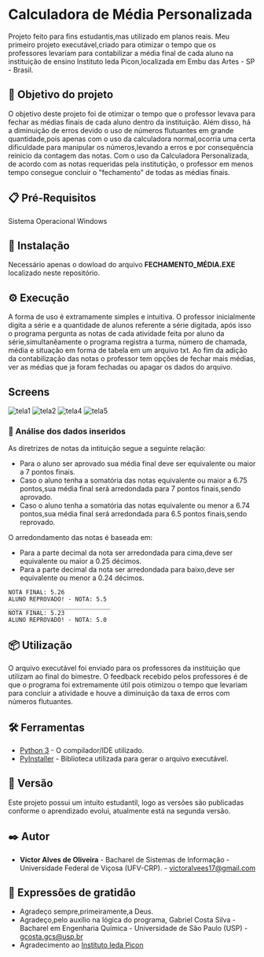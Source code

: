 # Calculadora de Média Personalizada

Projeto feito para fins estudantis,mas utilizado em planos reais. Meu primeiro projeto executável,criado para otimizar o tempo que os professores levariam para contabilizar a média final de cada aluno na instituição de ensino Instituto Ieda Picon,localizada em Embu das Artes - SP - Brasil.

## 🚀 Objetivo do projeto

O objetivo deste projeto foi de otimizar o tempo que o professor levava para fechar as médias finais de cada aluno dentro da instituição. Além disso, há a diminuição de erros devido o uso de números flutuantes em grande quantidade,pois apenas com o uso da calculadora normal,ocorria uma certa dificuldade para manipular os números,levando a erros e por consequência reinicio da contagem das notas. Com o uso da Calculadora Personalizada, de acordo com as notas requeridas pela institutição, o professor em menos tempo consegue concluir o "fechamento" de todas as médias finais.

## 📋 Pré-Requisitos

Sistema Operacional Windows

## 🔧 Instalação

Necessário apenas o dowload do arquivo **FECHAMENTO_MÉDIA.EXE** localizado neste repositório.

## ⚙️ Execução

A forma de uso é extramamente simples e intuitiva. O professor inicialmente digita a série e a quantidade de alunos referente a série digitada, após isso o programa pergunta as notas de cada atividade feita por aluno da série,simultanêamente o programa registra a turma, número de chamada, média e situação em forma de tabela em um arquivo txt. Ao fim da adição da contabilização das notas o professor tem opçôes de fechar mais médias, ver as médias que ja foram fechadas ou apagar os dados do arquivo.

## Screens
![tela1](https://user-images.githubusercontent.com/64699971/90176018-baee0400-dd7e-11ea-94b4-a0b76917d775.png)
![tela2](https://user-images.githubusercontent.com/64699971/90176056-ca6d4d00-dd7e-11ea-9cee-f5798b67f3b6.png)
![tela4](https://user-images.githubusercontent.com/64699971/90176098-d6f1a580-dd7e-11ea-8881-7ea6d776af2e.png)
![tela5](https://user-images.githubusercontent.com/64699971/90176104-d8bb6900-dd7e-11ea-9c9f-7356aec6e646.png)


### 🔩 Análise dos dados inseridos

As diretrizes de notas da intituição segue a seguinte relação:
* Para o aluno ser aprovado sua média final deve ser equivalente ou maior a 7 pontos finais.
* Caso o aluno tenha a somatória das notas equivalente ou maior a 6.75 pontos,sua média final será arredondada para 7 pontos finais,sendo aprovado.
* Caso o aluno tenha a somatória das notas equivalente ou menor a 6.74 pontos,sua média final será arredondada para 6.5 pontos finais,sendo reprovado.

O arredondamento das notas é baseada em:
* Para a parte decimal da nota ser arredondada para cima,deve ser equivalente ou maior a 0.25 décimos.
* Para a parte decimal da nota ser arredondada para baixo,deve ser equivalente ou menor a 0.24 décimos.
```
NOTA FINAL: 5.26
ALUNO REPROVADO! - NOTA: 5.5
_____________________________
NOTA FINAL: 5.23
ALUNO REPROVADO! - NOTA: 5.0
```

## 📦 Utilização

O arquivo executável foi enviado para os professores da instituição que utilizam ao final do bimestre. O feedback recebido pelos professores é de que o programa foi extremamente útil pois otimizou o tempo que levariam para concluir a atividade e houve a diminuição da taxa de erros com números flutuantes.

## 🛠️ Ferramentas

* [Python 3](https://www.python.org/downloads/) - O compilador/IDE utilizado.
* [PyInstaller](https://www.pyinstaller.org/) - Biblioteca utilizada para gerar o arquivo executável.

## 📌 Versão

Este projeto possui um intuito estudantil, logo as versões são publicadas conforme o aprendizado evolui, atualmente está na segunda versão.

## ✒️ Autor

* **Victor Alves de Oliveira** - Bacharel de Sistemas de Informação - Universidade Federal de Viçosa (UFV-CRP). - victoralvees17@gmail.com

## 🎁 Expressões de gratidão

* Agradeço sempre,primeiramente,a Deus.
* Agradeço,pelo auxílio na lógica do programa, Gabriel Costa Silva - Bacharel em Engenharia Química - Universidade de São Paulo (USP) - gcosta.gcs@usp.br
* Agradecimento ao [Instituto Ieda Picon](https://www.institutoiedapicon.com.br/)

 
